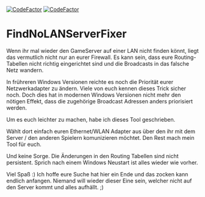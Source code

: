 [![CodeFactor](https://img.shields.io/github/downloads/mengelskirchen/FindNoLANServerFixer/v1.0.0/total?color=green&label=Download&logo=Github)](https://github.com/mengelskirchen/FindNoLANServerFixer/releases/download/v1.0.0/FindNoLANServerFixer.exe) 
[![CodeFactor](https://www.codefactor.io/repository/github/mengelskirchen/findnolanserverfixer/badge)](https://www.codefactor.io/repository/github/mengelskirchen/findnolanserverfixer)

# FindNoLANServerFixer

Wenn ihr mal wieder den GameServer auf einer LAN nicht finden könnt, liegt das vermutlich nicht nur an eurer Firewall.
Es kann sein, dass eure Routing-Tabellen nicht richtig eingerichtet sind und die Broadcasts in das falsche Netz wandern.

In frühreren Windows Versionen reichte es noch die Priorität eurer Netzwerkadapter zu ändern. Viele von euch kennen dieses Trick sicher noch.
Doch dies hat in modernen Windows Versionen nicht mehr den nötigen Effekt, dass die zugehörige Broadcast Adressen anders priorisiert werden.

Um es euch leichter zu machen, habe ich dieses Tool geschrieben.

Wählt dort einfach euren Ethernet/WLAN Adapter aus über den ihr mit dem Server / den anderen Spielern komunizieren möchtet.
Den Rest mach mein Tool für euch.

Und keine Sorge.
Die Änderungen in den Routing Tabellen sind nicht persistent.
Sprich nach einem Windows Neustart ist alles wieder wie vorher.

Viel Spaß :)
Ich hoffe eure Suche hat hier ein Ende und das zocken kann endlich anfangen.
Niemand will wieder dieser Eine sein, welcher nicht auf den Server kommt und alles aufhällt. ;)
